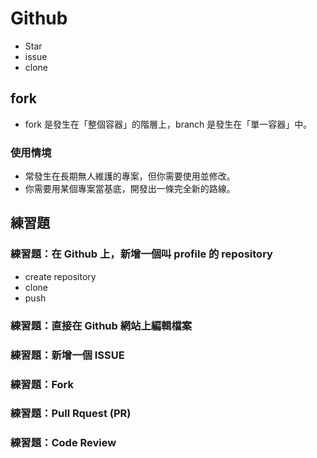 # Github

* Star
* issue
* clone

## fork

* fork 是發生在「整個容器」的階層上，branch 是發生在「單一容器」中。

### 使用情境

* 常發生在長期無人維護的專案，但你需要使用並修改。
* 你需要用某個專案當基底，開發出一條完全新的路線。

## 練習題

### 練習題：在 Github 上，新增一個叫 profile 的 repository

* create repository
* clone
* push

### 練習題：直接在 Github 網站上編輯檔案

### 練習題：新增一個 ISSUE

### 練習題：Fork

### 練習題：Pull Rquest (PR)

### 練習題：Code Review
